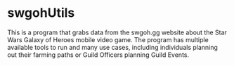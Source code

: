 # swgohUtils
This is a program that grabs data from the swgoh.gg website about the Star Wars Galaxy of Heroes mobile video game. The program has multiple available tools to run and many use cases, including individuals planning out their farming paths or Guild Officers planning Guild Events.

